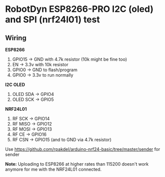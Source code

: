 # RobotDyn ESP8266-PRO I2C (oled) and SPI (nrf24l01) test

## Wiring

**ESP8266**

1. GPIO15 -> GND with 4.7k resistor (10k might be fine too)
2. EN -> 3.3v with 10k resistor
3. GPIO0 -> GND to flash/program
4. GPIO0 -> 3.3v to run normally

**I2C OLED**

1. OLED SDA -> GPIO4
2. OLED SCK -> GPIO5

**NRF24L01**

1. RF SCK  -> GPIO14
2. RF MISO -> GPIO12
3. RF MOSI -> GPIO13
4. RF CE -> GPIO16
5. RF CSN -> GPIO15 (and to GND via 4.7k resistor) 

Use https://github.com/rpakdel/arduino-nrf24-basic/tree/master/sender for sender

**Note:** Uploading to ESP8266 at higher rates than 115200 doesn't work anymore for me with the NRF24L01 connected.
